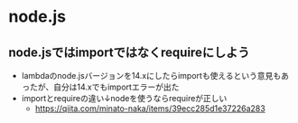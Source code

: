# node.js

## node.jsではimportではなくrequireにしよう

* lambdaのnode.jsバージョンを14.xにしたらimportも使えるという意見もあったが、自分は14.xでもimportエラーが出た
* importとrequireの違い↓nodeを使うならrequireが正しい
  * https://qiita.com/minato-naka/items/39ecc285d1e37226a283  
